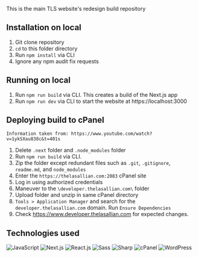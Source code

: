 This is the main TLS website's redesign build repository

## Installation on local
1. Git clone repository
1. `cd` to this folder directory
1. Run `npm install` via CLI
1. Ignore any npm audit fix requests

## Running on local
1. Run `npm run build` via CLI. This creates a build of the Next.js app
1. Run `npm run dev` via CLI to start the website at https://localhost:3000

## Deploying build to cPanel
`Information taken from: https://www.youtube.com/watch?v=1ykSXau838c&t=401s`
1. Delete `.next` folder and `.node_modules` folder
1. Run `npm run build` via CLI.
1. Zip the folder except redundant files such as `.git`, `.gitignore`, `readme.md`, and `node_modules`
1. Enter the `https://thelasallian.com:2083` cPanel site
1. Log in using authorized credentials
1. Maneuver to the `\developer.thelasallian.com\` folder
1. Upload folder and unzip in same cPanel directory
1. `Tools > Application Manager` and search for the `developer.thelasallian.com` domain. Run `Ensure Dependencies`
1. Check https://www.developer.thelasallian.com for expected changes.

## Technologies used
[comment]: <this was taken from: https://home.aveek.io/GitHub-Profile-Badges/>
![JavaScript](https://img.shields.io/badge/JavaScript-F7DF1E.svg?style=for-the-badge&logo=JavaScript&logoColor=black)
![Next.js](https://img.shields.io/badge/Next.js-000000.svg?style=for-the-badge&logo=nextdotjs&logoColor=white)
![React.js](https://img.shields.io/badge/React-61DAFB.svg?style=for-the-badge&logo=React&logoColor=black)
![Sass](https://img.shields.io/badge/Sass-CC6699.svg?style=for-the-badge&logo=Sass&logoColor=white)
![Sharp](https://img.shields.io/badge/sharp-99CC00.svg?style=for-the-badge&logo=sharp&logoColor=white)
![cPanel](https://img.shields.io/badge/cPanel-FF6C2C.svg?style=for-the-badge&logo=cPanel&logoColor=white)
![WordPress](https://img.shields.io/badge/WordPress-21759B.svg?style=for-the-badge&logo=WordPress&logoColor=white)